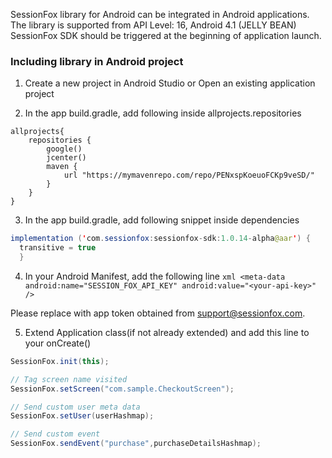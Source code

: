 SessionFox library for Android can be integrated in Android applications. The library is supported from API Level: 16, Android 4.1 (JELLY BEAN)
SessionFox SDK should be triggered at the beginning of application launch.

### Including library in Android project

1. Create a new project in Android Studio or Open an existing application project

2. In the app build.gradle, add following inside allprojects.repositories

```
allprojects{
    repositories {
        google()
        jcenter()
        maven {
            url "https://mymavenrepo.com/repo/PENxspKoeuoFCKp9veSD/"
        }  
    }
}
```

3. In the app build.gradle, add following snippet inside dependencies
```java
implementation ('com.sessionfox:sessionfox-sdk:1.0.14-alpha@aar') {
  transitive = true
  }
```
    
4. In your Android Manifest, add the following line
```xml <meta-data android:name="SESSION_FOX_API_KEY" android:value="<your-api-key>" />```

Please replace  with app token obtained from support@sessionfox.com.

5. Extend Application class(if not already extended) and add this line to your onCreate()
```java
SessionFox.init(this);

// Tag screen name visited
SessionFox.setScreen("com.sample.CheckoutScreen");

// Send custom user meta data
SessionFox.setUser(userHashmap);

// Send custom event
SessionFox.sendEvent("purchase",purchaseDetailsHashmap);
```
